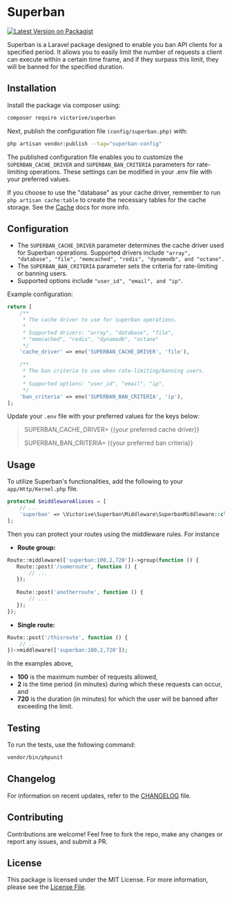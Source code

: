 # Superban

[![Latest Version on Packagist](https://img.shields.io/packagist/v/victorive/superban.svg?style=flat-square)](https://packagist.org/packages/victorive/superban)

Superban is a Laravel package designed to enable you ban API clients for a specified period.
It allows you to easily limit the number of requests a client can execute within a certain time frame,
and if they surpass this limit, they will be banned for the specified duration.

## Installation

Install the package via composer using:

```bash
composer require victorive/superban
```

Next, publish the configuration file `(config/superban.php)` with:

```bash
php artisan vendor:publish --tag="superban-config"
```

The published configuration file enables you to customize the `SUPERBAN_CACHE_DRIVER` and `SUPERBAN_BAN_CRITERIA`
parameters
for rate-limiting operations. These settings can be modified in your .env file with your preferred values.

If you choose to use the "database" as your cache driver, remember to run `php artisan cache:table` to create the necessary tables for the cache storage.
See the [Cache](https://laravel.com/docs/10.x/cache#driver-prerequisites) docs for more info.

## Configuration

* The `SUPERBAN_CACHE_DRIVER` parameter determines the cache driver used for Superban operations.
  Supported drivers include `"array", "database", "file", "memcached", "redis", "dynamodb", and "octane".`
* The `SUPERBAN_BAN_CRITERIA` parameter sets the criteria for rate-limiting or banning users.
* Supported options include `"user_id", "email", and "ip"`.

Example configuration:

```php
return [
    /**
     * The cache driver to use for superban operations.
     *
     * Supported drivers: "array", "database", "file",
     * "memcached", "redis", "dynamodb", "octane"
     */
    'cache_driver' => env('SUPERBAN_CACHE_DRIVER', 'file'),

    /**
     * The ban criteria to use when rate-limiting/banning users.
     *
     * Supported options: "user_id", "email", "ip",
     */
    'ban_criteria' => env('SUPERBAN_BAN_CRITERIA', 'ip'),
];
```

Update your `.env` file with your preferred values for the keys below:
>
> SUPERBAN_CACHE_DRIVER= {{your preferred cache driver}}
>
> SUPERBAN_BAN_CRITERIA= {{your preferred ban criteria}}

## Usage

To utilize Superban's functionalities, add the following to your `app/Http/Kernel.php` file.

```php
protected $middlewareAliases = [
    // ...
    'superban' => \Victorive\Superban\Middleware\SuperbanMiddleware::class,
];
```

Then you can protect your routes using the middleware rules. For instance

* **Route group:**

```php
Route::middleware(['superban:100,2,720'])->group(function () {
   Route::post('/someroute', function () {
       // ...
   });
 
   Route::post('anotherroute', function () {
       // ...
   });
});
```

* **Single route:**

```php
Route::post('/thisroute', function () {
    // ...
})->middleware(['superban:100,2,720']);
```

In the examples above,

* **100** is the maximum number of requests allowed,
* **2** is the time period (in minutes)
  during which these requests can occur, and
* **720** is the duration (in minutes) for which the user will be banned
  after exceeding the limit.

## Testing

To run the tests, use the following command:

```bash
vendor/bin/phpunit
```

## Changelog

For information on recent updates, refer to the [CHANGELOG](CHANGELOG.md) file.

## Contributing

Contributions are welcome! Feel free to fork the repo, make any changes or report any issues, and submit a PR.

## License

This package is licensed under the MIT License. For more information, please see the [License File](LICENSE.md).

